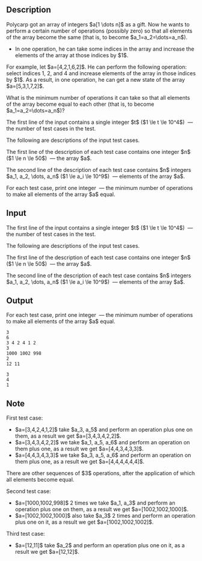 ## Description

<div><p>Polycarp got an array of integers $a[1 \dots n]$ as a gift. Now he wants to perform a certain number of operations (possibly zero) so that all elements of the array become the same (that is, to become $a_1=a_2=\dots=a_n$).</p><ul><li> In one operation, he can take some indices in the array and increase the elements of the array at those indices by $1$.</li></ul><p>For example, let $a=[4,2,1,6,2]$. He can perform the following operation: select indices 1, 2, and 4 and increase elements of the array in those indices by $1$. As a result, in one operation, he can get a new state of the array $a=[5,3,1,7,2]$.</p><p>What is the minimum number of operations it can take so that all elements of the array become equal to each other (that is, to become $a_1=a_2=\dots=a_n$)?</p></div><div class="input-specification"><p>The first line of the input contains a single integer $t$ ($1 \le t \le 10^4$) &nbsp;— the number of test cases in the test.</p><p>The following are descriptions of the input test cases.</p><p>The first line of the description of each test case contains one integer $n$ ($1 \le n \le 50$) &nbsp;— the array $a$.</p><p>The second line of the description of each test case contains $n$ integers $a_1, a_2, \dots, a_n$ ($1 \le a_i \le 10^9$) &nbsp;— elements of the array $a$.</p></div><div class="output-specification"><p>For each test case, print one integer &nbsp;— the minimum number of operations to make all elements of the array $a$ equal.</p></div>

## Input

<p>The first line of the input contains a single integer $t$ ($1 \le t \le 10^4$) &nbsp;— the number of test cases in the test.</p><p>The following are descriptions of the input test cases.</p><p>The first line of the description of each test case contains one integer $n$ ($1 \le n \le 50$) &nbsp;— the array $a$.</p><p>The second line of the description of each test case contains $n$ integers $a_1, a_2, \dots, a_n$ ($1 \le a_i \le 10^9$) &nbsp;— elements of the array $a$.</p>

## Output

<p>For each test case, print one integer &nbsp;— the minimum number of operations to make all elements of the array $a$ equal.</p>





```input1
3
6
3 4 2 4 1 2
3
1000 1002 998
2
12 11
```




```output1
3
4
1
```



## Note

<p>First test case: </p><ul> <li> $a=[3,4,2,4,1,2]$ take $a_3, a_5$ and perform an operation plus one on them, as a result we get $a=[3,4,3,4,2,2]$. </li><li> $a=[3,4,3,4,2,2]$ we take $a_1, a_5, a_6$ and perform an operation on them plus one, as a result we get $a=[4,4,3,4,3,3]$. </li><li> $a=[4,4,3,4,3,3]$ we take $a_3, a_5, a_6$ and perform an operation on them plus one, as a result we get $a=[4,4,4,4,4,4]$. </li></ul><p>There are other sequences of $3$ operations, after the application of which all elements become equal.</p><p>Second test case: </p><ul> <li> $a=[1000,1002,998]$ 2 times we take $a_1, a_3$ and perform an operation plus one on them, as a result we get $a=[1002,1002,1000]$. </li><li> $a=[1002,1002,1000]$ also take $a_3$ 2 times and perform an operation plus one on it, as a result we get $a=[1002,1002,1002]$. </li></ul><p>Third test case: </p><ul> <li> $a=[12,11]$ take $a_2$ and perform an operation plus one on it, as a result we get $a=[12,12]$. </li></ul>
